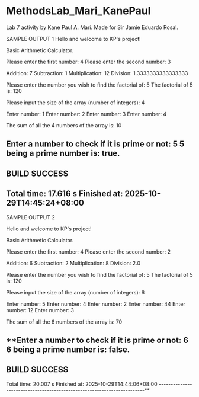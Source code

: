 # MethodsLab_Mari_KanePaul
Lab 7 activity by Kane Paul A. Mari. Made for Sir Jamie Eduardo Rosal.

SAMPLE OUTPUT 1
Hello and welcome to KP's project!

Basic Arithmetic Calculator.

Please enter the first number: 4
Please enter the second number: 3

Addition: 7
Subtraction: 1
Multiplication: 12
Division: 1.3333333333333333

Please enter the number you wish to find the factorial of: 5
The factorial of 5 is: 120

Please input the size of the array (number of integers): 4

Enter number: 1
Enter number: 2
Enter number: 3
Enter number: 4

The sum of all the 4 numbers of the array is: 10

Enter a number to check if it is prime or not: 5
5 being a prime number is: true.
------------------------------------------------------------------------
BUILD SUCCESS
------------------------------------------------------------------------
Total time:  17.616 s
Finished at: 2025-10-29T14:45:24+08:00
------------------------------------------------------------------------

SAMPLE OUTPUT 2

Hello and welcome to KP's project!

Basic Arithmetic Calculator.

Please enter the first number: 4
Please enter the second number: 2

Addition: 6
Subtraction: 2
Multiplication: 8
Division: 2.0

Please enter the number you wish to find the factorial of: 5
The factorial of 5 is: 120

Please input the size of the array (number of integers): 6

Enter number: 5
Enter number: 4
Enter number: 2
Enter number: 44
Enter number: 12
Enter number: 3

The sum of all the 6 numbers of the array is: 70

**Enter a number to check if it is prime or not: 6
6 being a prime number is: false.
------------------------------------------------------------------------
BUILD SUCCESS
------------------------------------------------------------------------
Total time:  20.007 s
Finished at: 2025-10-29T14:44:06+08:00
------------------------------------------------------------------------**
